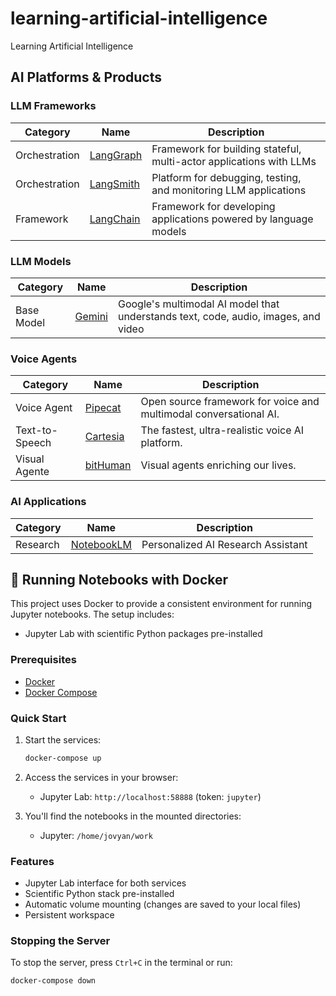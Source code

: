 # learning-artificial-intelligence

Learning Artificial Intelligence

## AI Platforms & Products

### LLM Frameworks

| Category | Name | Description |
|----------|------|-------------|
| Orchestration | [LangGraph](https://github.com/langchain-ai/langgraph) | Framework for building stateful, multi-actor applications with LLMs |
| Orchestration | [LangSmith](https://smith.langchain.com/) | Platform for debugging, testing, and monitoring LLM applications |
| Framework | [LangChain](https://langchain.com/) | Framework for developing applications powered by language models |

### LLM Models

| Category | Name | Description |
|----------|------|-------------|
| Base Model | [Gemini](https://ai.google.dev/gemini) | Google's multimodal AI model that understands text, code, audio, images, and video |

### Voice Agents

| Category | Name | Description |
|----------|------|-------------|
| Voice Agent | [Pipecat](https://pipecat.ai) | Open source framework for voice and multimodal conversational AI. |
| Text-to-Speech | [Cartesia](https://cartesia.ai/) | The fastest, ultra-realistic voice AI platform. |
| Visual Agente | [bitHuman](https://www.bithuman.ai/) | Visual agents enriching our lives. |

### AI Applications

| Category | Name | Description |
|----------|------|-------------|
| Research | [NotebookLM](https://notebooklm.google.com/) | Personalized AI Research Assistant |


## 🐳 Running Notebooks with Docker

This project uses Docker to provide a consistent environment for running Jupyter notebooks. The setup includes:

- Jupyter Lab with scientific Python packages pre-installed

### Prerequisites

- [Docker](https://docs.docker.com/get-docker/)
- [Docker Compose](https://docs.docker.com/compose/install/)

### Quick Start

1. Start the services:

   ```bash
   docker-compose up
   ```

2. Access the services in your browser:

   - Jupyter Lab: `http://localhost:58888` (token: `jupyter`)

3. You'll find the notebooks in the mounted directories:
   - Jupyter: `/home/jovyan/work`

### Features

- Jupyter Lab interface for both services
- Scientific Python stack pre-installed
- Automatic volume mounting (changes are saved to your local files)
- Persistent workspace

### Stopping the Server

To stop the server, press `Ctrl+C` in the terminal or run:

```bash
docker-compose down
```
